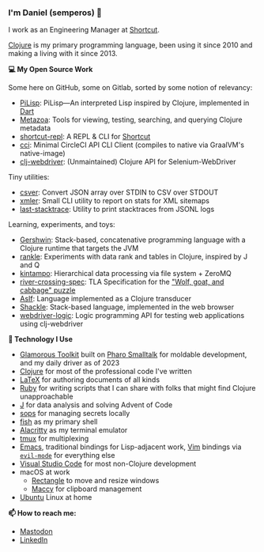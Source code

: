### I'm Daniel (semperos) 👋

I work as an Engineering Manager at [Shortcut](https://shortcut.com).

[Clojure](https://clojure.org) is my primary programming language, been using it since 2010 and making a living with it since 2013.

**💻 My Open Source Work**

Some here on GitHub, some on Gitlab, sorted by some notion of relevancy:

* [PiLisp](https://github.com/orgs/pilisp/pilisp-monorepo): PiLisp—An interpreted Lisp inspired by Clojure, implemented in [Dart](https://dart.dev)
* [Metazoa](https://gitlab.com/glossa/metazoa): Tools for viewing, testing, searching, and querying Clojure metadata
* [shortcut-repl](https://github.com/semperos/shortcut-repl): A REPL & CLI for [Shortcut](https://shortcut.com)
* [cci](https://github.com/semperos/cci): Minimal CircleCI API CLI Client (compiles to native via GraalVM's native-image)
* [clj-webdriver](https://github.com/semperos/clj-webdriver): (Unmaintained) Clojure API for Selenium-WebDriver

Tiny utilities:

* [csver](https://github.com/semperos/csver): Convert JSON array over STDIN to CSV over STDOUT
* [xmler](): Small CLI utility to report on stats for XML sitemaps
* [last-stacktrace](https://gitlab.com/semperos/last-stacktrace): Utility to print stacktraces from JSONL logs

Learning, experiments, and toys:

* [Gershwin](https://github.com/gershwin/gershwin): Stack-based, concatenative programming language with a Clojure runtime that targets the JVM
* [rankle](https://github.com/semperos/rankle): Experiments with data rank and tables in Clojure, inspired by J and Q
* [kintampo](https://github.com/semperos/kintampo): Hierarchical data processing via file system + ZeroMQ
* [river-crossing-spec](https://github.com/semperos/river-crossing-spec): TLA Specification for the ["Wolf, goat, and cabbage" puzzle](https://en.wikipedia.org/wiki/Wolf,_goat_and_cabbage_problem)
* [AsIf](https://gitlab.com/semperos/asif): Language implemented as a Clojure transducer
* [Shackle](https://gitlab.com/semperos/shackle): Stack-based language, implemented in the web browser
* [webdriver-logic](https://github.com/semperos/webdriver-logic): Logic programming API for testing web applications using clj-webdriver

**💾 Technology I Use**

- [Glamorous Toolkit](https://gtoolkit.com/) built on [Pharo Smalltalk](https://pharo.org/) for moldable development, and my daily driver as of 2023
- [Clojure](https://clojure.org) for most of the professional code I've written
- [LaTeX](https://www.latex-project.org/) for authoring documents of all kinds
- [Ruby](https://www.ruby-lang.org/en/) for writing scripts that I can share with folks that might find Clojure unapproachable
- [J](https://code.jsoftware.com/wiki/Guides/GettingStarted) for data analysis and solving Advent of Code
- [sops](https://fishshell.com/) for managing secrets locally
- [fish](https://fishshell.com/) as my primary shell
- [Alacritty](https://alacritty.org/) as my terminal emulator
- [tmux](https://github.com/tmux/tmux/wiki) for multiplexing
- [Emacs](https://www.gnu.org/software/emacs/), traditional bindings for Lisp-adjacent work, [Vim](https://www.vim.org/) bindings via [`evil-mode`](https://github.com/emacs-evil/evil) for everything else
- [Visual Studio Code](https://code.visualstudio.com/) for most non-Clojure development
- macOS at work
   - [Rectangle](https://rectangleapp.com/) to move and resize windows
   - [Maccy](https://maccy.app/) for clipboard management
- [Ubuntu](https://ubuntu.com/) Linux at home

**📫 How to reach me:**

- [Mastodon](https://fosstodon.org/@semperos)
- [LinkedIn](https://www.linkedin.com/in/danielgregoire/)

<!--
**semperos/semperos** is a ✨ _special_ ✨ repository because its `README.md` (this file) appears on your GitHub profile.

Here are some ideas to get you started:

- 🔭 I’m currently working on ...
- 🌱 I’m currently learning ...
- 👯 I’m looking to collaborate on ...
- 🤔 I’m looking for help with ...
- 💬 Ask me about ...
- 📫 How to reach me: ...
- 😄 Pronouns: ...
- ⚡ Fun fact: ...
-->
